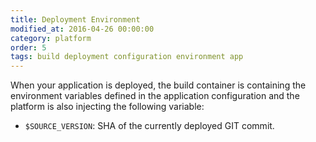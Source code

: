 ```yaml
---
title: Deployment Environment
modified_at: 2016-04-26 00:00:00
category: platform
order: 5
tags: build deployment configuration environment app
---
```


When your application is deployed, the build container is containing the environment
variables defined in the application configuration and the platform is also injecting
the following variable:

* `$SOURCE_VERSION`: SHA of the currently deployed GIT commit.
